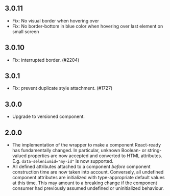## 3.0.11

- Fix: No visual border when hovering over
- Fix: No border-bottom in blue color when hovering over last element on small screen

## 3.0.10

- Fix: interrupted border. (#2204)

## 3.0.1

- Fix: prevent duplicate style attachment. (#1727)

## 3.0.0

- Upgrade to versioned component.

## 2.0.0

- The implementation of the wrapper to make a component React-ready has
  fundamentally changed. In particular, unknown Boolean- or
  string-valued properties are now accepted and converted to HTML
  attributes. E.g. `data-seleniumid="my-id"` is now supported.
- All defined attributes attached to a component _before_ component
  construction time are now taken into account. Conversely, all undefined
  component attributes are initialized with type-appropriate default
  values at this time. This may amount to a breaking change if the
  component consumer had previously assumed undefined or uninitialized
  behaviour.
